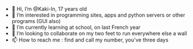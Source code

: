 - 👋 Hi, I’m @Kaki-In, 17 years old
- 👀 I’m interested in programming sites, apps and python servers or other programs (GUI also)
- 🌱 I’m currently learning at school, on last French year
- 💞️ I’m looking to collaborate on my two feet to run everywhere else a wall
- 📫 How to reach me : find and call my number, you've three days

<!---
Kaki-In/Kaki-In is a ✨ special ✨ repository because its `README.md` (this file) appears on your GitHub profile.
You can click the Preview link to take a look at your changes.
--->
